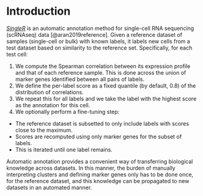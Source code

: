 

# Introduction

*[SingleR](https://bioconductor.org/packages/3.11/SingleR)* is an automatic annotation method for single-cell RNA sequencing (scRNAseq) data [@aran2019reference].
Given a reference dataset of samples (single-cell or bulk) with known labels, it labels new cells from a test dataset based on similarity to the reference set.
Specifically, for each test cell:

1. We compute the Spearman correlation between its expression profile and that of each reference sample.
   This is done across the union of marker genes identified between all pairs of labels.
2. We define the per-label score as a fixed quantile (by default, 0.8) of the distribution of correlations.
3. We repeat this for all labels and we take the label with the highest score as the annotation for this cell.
4. We optionally perform a fine-tuning step:
  - The reference dataset is subsetted to only include labels with scores close to the maximum.
  - Scores are recomputed using only marker genes for the subset of labels.
  - This is iterated until one label remains.

Automatic annotation provides a convenient way of transferring biological knowledge across datasets.
In this manner, the burden of manually interpreting clusters and defining marker genes only has to be done once, for the reference dataset, and this knowledge can be propagated to new datasets in an automated manner.

